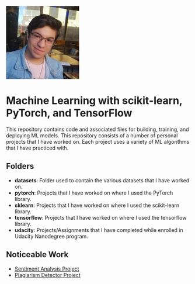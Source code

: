 <img src="profile_picture.png" alt="alt text" width="200" height="200">

# Machine Learning with scikit-learn, PyTorch, and TensorFlow
This repository contains code and associated files for building, training, and deploying ML models. This repository consists of a number of personal projects that I have worked on. Each project uses a variety of ML algorithms that I have practiced with.

## Folders
* **datasets**: Folder used to contain the various datasets that I have worked on.
* **pytorch**: Projects that I have worked on where I used the PyTorch library.
* **sklearn**: Projects that I have worked on where I used the scikit-learn library.
* **tensorflow**: Projects that I have worked on where I used the tensorflow library.
* **udacity**: Projects/Assignments that I have completed while enrolled in Udacity Nanodegree program.

## Noticeable Work
* [Sentiment Analysis Project](https://github.com/jpzambranoleon/ML_Projects/tree/main/udacity/ML_engineer_nanodegree/sentiment_analysis_project)
* [Plagiarism Detector Project](https://github.com/jpzambranoleon/ML_Projects/tree/main/udacity/ML_engineer_nanodegree/plagiarism_detector_project)
